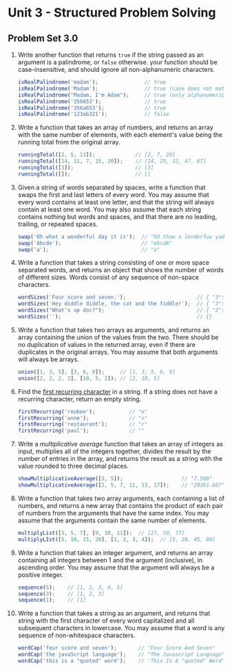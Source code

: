 # Unit 3 - Structured Problem Solving
## Problem Set 3.0

1. Write another function that returns `true` if the string passed as an argument is a palindrome, or `false` otherwise. your function should be case-insensitive, and should ignore all non-alphanumeric characters.
      ```javascript
      isRealPalindrome('madam');               // true
      isRealPalindrome('Madam');               // true (case does not matter)
      isRealPalindrome("Madam, I'm Adam");     // true (only alphanumerics matter)
      isRealPalindrome('356653');              // true
      isRealPalindrome('356a653');             // true
      isRealPalindrome('123ab321');            // false
      ```

2. Write a function that takes an array of numbers, and returns an array with the same number of elements, with each element's value being the running total from the original array.
      ```javascript
      runningTotal([2, 5, 13]);             // [2, 7, 20]
      runningTotal([14, 11, 7, 15, 20]);    // [14, 25, 32, 47, 67]
      runningTotal([3]);                    // [3]
      runningTotal([]);                     // []
      ```

3. Given a string of words separated by spaces, write a function that swaps the first and last letters of every word. You may assume that every word contains at least one letter, and that the string will always contain at least one word. You may also assume that each string contains nothing but words and spaces, and that there are no leading, trailing, or repeated spaces.
      ```javascript
      swap('Oh what a wonderful day it is');  // "hO thaw a londerfuw yad ti si"
      swap('Abcde');                          // "ebcdA"
      swap('a');                              // "a"
      ```

4. Write a function that takes a string consisting of one or more space separated words, and returns an object that shows the number of words of different sizes. Words consist of any sequence of non-space characters.
      ```javascript
      wordSizes('Four score and seven.');                       // { "3": 1, "4": 1, "5": 1, "6": 1 }
      wordSizes('Hey diddle diddle, the cat and the fiddle!');  // { "3": 5, "6": 1, "7": 2 }
      wordSizes("What's up doc?");                              // { "2": 1, "4": 1, "6": 1 }
      wordSizes('');                                            // {}
      ```

5. Write a function that takes two arrays as arguments, and returns an array containing the union of the values from the two. There should be no duplication of values in the returned array, even if there are duplicates in the original arrays. You may assume that both arguments will always be arrays.
      ```javascript
      union([1, 3, 5], [3, 6, 9]);     // [1, 3, 5, 6, 9]
      union([2, 2, 2, 2], [10, 5, 2]); // [2, 10, 5]
      ```

6. Find the [first recurring character](https://www.youtube.com/watch?v=GJdiM-muYqc) in a string. If a string does not have a recurring character, return an empty string.
      ```javascript
      firstRecurring('reuben');           // "e"
      firstRecurring('anne');             // "n"
      firstRecurring('restaurant');       // "r"
      firstRecurring('paul');             // ""
      ```

7. Write a _multiplicative average_ function that takes an array of integers as input, multiplies all of the integers together, divides the result by the number of entries in the array, and returns the result as a string with the value rounded to three decimal places.
      ```javascript
      showMultiplicativeAverage([3, 5]);                   // "7.500"
      showMultiplicativeAverage([2, 5, 7, 11, 13, 17]);    // "28361.667"
      ```

8. Write a function that takes two array arguments, each containing a list of numbers, and returns a new array that contains the product of each pair of numbers from the arguments that have the same index. You may assume that the arguments contain the same number of elements.
      ```javascript
      multiplyList([3, 5, 7], [9, 10, 11]);  // [27, 50, 77]
      multiplyLIst([5, 10, 15, 20], [1, 2, 3, 4]);  // [5, 20, 45, 80]
      ```

9. Write a function that takes an integer argument, and returns an array containing all integers between 1 and the argument (inclusive), in ascending order. You may assume that the argument will always be a positive integer.
      ```javascript
      sequence(5);    // [1, 2, 3, 4, 5]
      sequence(3);    // [1, 2, 3]
      sequence(1);    // [1]
      ```

10. Write a function that takes a string as an argument, and returns that string with the first character of every word capitalized and all subsequent characters in lowercase. You may assume that a word is any sequence of non-whitespace characters.
      ```javascript
      wordCap('four score and seven');       // "Four Score And Seven"
      wordCap('the javaScript language');    // "The Javascript Language"
      wordCap('this is a "quoted" word');    // 'This Is A "quoted" Word'
      ```
